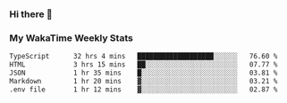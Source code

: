 ### Hi there 👋

<!--
**royschrauwen/royschrauwen** is a ✨ _special_ ✨ repository because its `README.md` (this file) appears on your GitHub profile.

Here are some ideas to get you started:

- 🔭 I’m currently working on ...
- 🌱 I’m currently learning ...
- 👯 I’m looking to collaborate on ...
- 🤔 I’m looking for help with ...
- 💬 Ask me about ...
- 📫 How to reach me: ...
- 😄 Pronouns: ...
- ⚡ Fun fact: ...
-->


### My WakaTime Weekly Stats
<!--START_SECTION:waka-->

```txt
TypeScript      32 hrs 4 mins   ███████████████████░░░░░░   76.60 %
HTML            3 hrs 15 mins   ██░░░░░░░░░░░░░░░░░░░░░░░   07.77 %
JSON            1 hr 35 mins    █░░░░░░░░░░░░░░░░░░░░░░░░   03.81 %
Markdown        1 hr 20 mins    ▓░░░░░░░░░░░░░░░░░░░░░░░░   03.21 %
.env file       1 hr 12 mins    ▓░░░░░░░░░░░░░░░░░░░░░░░░   02.87 %
```

<!--END_SECTION:waka-->
